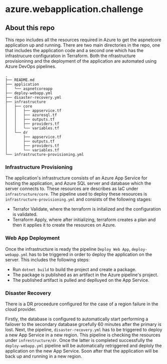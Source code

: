 # azure.webapplication.challenge

## About this repo

This repo includes all the resources required in Azure to get the aspnetcore application up and running. There are two main directories in the repo, one that includes the application code and a second one which has the infrastrucure configuration in Terraform. Both the nfrastructure provisioninng and the deployment of the application are automated using Azure DevOps pipelines. 

```
.
├── README.md
├── application
│   └── aspnetcoreapp
├── deploy-webapp.yml
├── disaster-recovery.yml
├── infrastructure
│   ├── core
│   │   ├── appservice.tf
│   │   ├── azuresql.tf
│   │   ├── outputs.tf
│   │   ├── providers.tf
│   │   └── variables.tf
│   └── dr
│       ├── appservice.tf
│       ├── outputs.tf
│       ├── providers.tf
│       └── variables.tf
└── infrastructure-provisioning.yml
```

### Infrastructure Provisioning

The application's infrastructure consists of an Azure App Service for hosting the application, and Azure SQL server and database which the server connects to. These resources are describes as IaC under `infrastructure/core`. The pipeline used to deploy these resources is `infrastructure-provisioning.yml` and consists of the following stages:

- Terrafor Validate, where the terraform is initalized and the configuration is validated.
- Terraform Apply, where after initializing, terraform creates a plan and then it applies it to create the resources on Azure.


### Web App Deployment

Once the infrastructure is ready the pipeline `Deploy Web App`, `deploy-webapp.yml` has to be triggered in order to deploy the application on the server. This includes the following steps:

- Run `dotnet build` to build the project and create a package.
- The package is published as an artifact in the Azure pipeline's project.
- The published artifact is pulled and deplluyed on the App Service.

### Disaster Recovery

There is a DR proceedure configured for the case of a region failure in the cloud provider. 

Firstly, the database is configured to automatically start performing a failover to the secondary database grcefully 60 minutes after the primary is lost. Next, the pipeline, `disaster-recovery.yml` has to be triggered to deploy a new App Service in a new region. This pipeline is checking the resources under `infrestructure/dr`. Once the latter is completed successfully the `deploy-webapp.yml` pipeline will be automatically retriggered and deploly the application on the new App Service. Soon after that the application will be back up and running in a new region.

